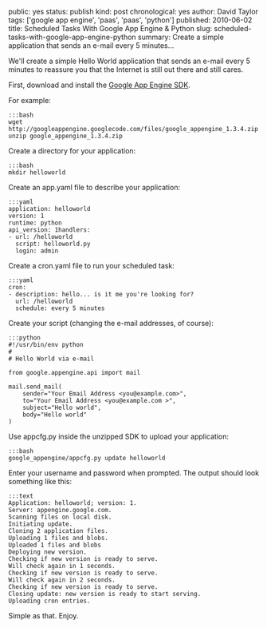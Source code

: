 public: yes
status: publish
kind: post
chronological: yes
author: David Taylor
tags: ['google app engine', 'paas', 'paas', 'python']
published: 2010-06-02
title: Scheduled Tasks With Google App Engine & Python
slug: scheduled-tasks-with-google-app-engine-python
summary: Create a simple application that sends an e-mail every 5 minutes...

We'll create a simple Hello World application that sends an e-mail every 5 minutes to reassure you that the Internet is still out there and still cares.

First, download and install the [Google App Engine SDK](http://code.google.com/appengine/downloads.html).

For example:


    :::bash
    wget http://googleappengine.googlecode.com/files/google_appengine_1.3.4.zip
    unzip google_appengine_1.3.4.zip


Create a directory for your application:

    :::bash
    mkdir helloworld

Create an app.yaml file to describe your application:

    :::yaml
    application: helloworld
    version: 1
    runtime: python
    api_version: 1handlers:
    - url: /helloworld
      script: helloworld.py
      login: admin

Create a cron.yaml file to run your scheduled task:

    :::yaml
    cron:
    - description: hello... is it me you're looking for?
      url: /helloworld
      schedule: every 5 minutes

Create your script (changing the e-mail addresses, of course):

    :::python
    #!/usr/bin/env python
    #
    # Hello World via e-mail
    
    from google.appengine.api import mail

    mail.send_mail(
        sender="Your Email Address <you@example.com>",
        to="Your Email Address <you@example.com >",
        subject="Hello world",
        body="Hello world"
    )

Use appcfg.py inside the unzipped SDK to upload your application:

    :::bash
    google_appengine/appcfg.py update helloworld

Enter your username and password when prompted.  The output should look something like this:


    :::text
    Application: helloworld; version: 1.
    Server: appengine.google.com.
    Scanning files on local disk.
    Initiating update.
    Cloning 2 application files.
    Uploading 1 files and blobs.
    Uploaded 1 files and blobs
    Deploying new version.
    Checking if new version is ready to serve.
    Will check again in 1 seconds.
    Checking if new version is ready to serve.
    Will check again in 2 seconds.
    Checking if new version is ready to serve.
    Closing update: new version is ready to start serving.
    Uploading cron entries.


Simple as that.  Enjoy.
